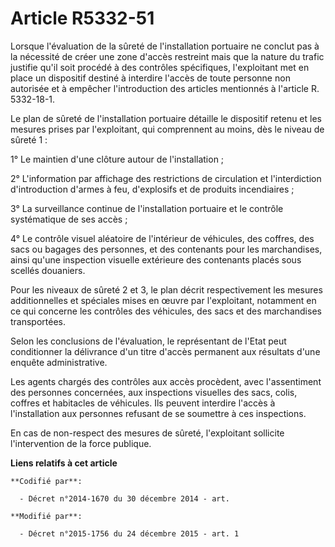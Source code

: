 # Article R5332-51

Lorsque l'évaluation de la sûreté de l'installation portuaire ne conclut pas à la nécessité de créer une zone d'accès
restreint mais que la nature du trafic justifie qu'il soit procédé à des contrôles spécifiques, l'exploitant met en place un
dispositif destiné à interdire l'accès de toute personne non autorisée et à empêcher l'introduction des articles mentionnés à
l'article R. 5332-18-1. 

Le plan de sûreté de l'installation portuaire détaille le dispositif retenu et les mesures prises par l'exploitant, qui
comprennent au moins, dès le niveau de sûreté 1 : 

1° Le maintien d'une clôture autour de l'installation ; 

2° L'information par affichage des restrictions de circulation et l'interdiction d'introduction d'armes à feu, d'explosifs et
de produits incendiaires ; 

3° La surveillance continue de l'installation portuaire et le contrôle systématique de ses accès ; 

4° Le contrôle visuel aléatoire de l'intérieur de véhicules, des coffres, des sacs ou bagages des personnes, et des
contenants pour les marchandises, ainsi qu'une inspection visuelle extérieure des contenants placés sous scellés douaniers. 

Pour les niveaux de sûreté 2 et 3, le plan décrit respectivement les mesures additionnelles et spéciales mises en œuvre par
l'exploitant, notamment en ce qui concerne les contrôles des véhicules, des sacs et des marchandises transportées. 

Selon les conclusions de l'évaluation, le représentant de l'Etat peut conditionner la délivrance d'un titre d'accès permanent
aux résultats d'une enquête administrative. 

Les agents chargés des contrôles aux accès procèdent, avec l'assentiment des personnes concernées, aux inspections visuelles
des sacs, colis, coffres et habitacles de véhicules. Ils peuvent interdire l'accès à l'installation aux personnes refusant de
se soumettre à ces inspections. 

En cas de non-respect des mesures de sûreté, l'exploitant sollicite l'intervention de la force publique.

**Liens relatifs à cet article**

	**Codifié par**:

	  - Décret n°2014-1670 du 30 décembre 2014 - art.

	**Modifié par**:

	  - Décret n°2015-1756 du 24 décembre 2015 - art. 1
